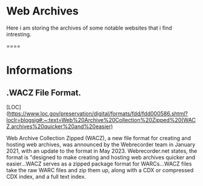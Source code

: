 # Web Archives
Here i am storing the archives of some notable websites that i find intresting.




====

# Informations

## .WACZ File Format. 
[LOC](https://www.loc.gov/preservation/digital/formats/fdd/fdd000586.shtml?loclr=blogsig#:~:text=Web%20Archive%20Collection%20Zipped%20(WACZ,archives%20quicker%20and%20easier)

Web Archive Collection Zipped (WACZ), a new file format for creating and hosting web archives, was announced by the Webrecorder team in January 2021, with an update to the format in May 2023. Webrecorder.net states, the format is "designed to make creating and hosting web archives quicker and easier...WACZ serves as a zipped package format for WARCs...WACZ files take the raw WARC files and zip them up, along with a CDX or compressed CDX index, and a full text index.

